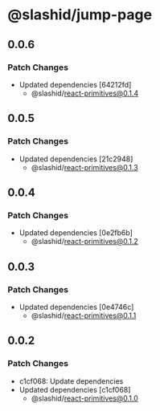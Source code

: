 # @slashid/jump-page

## 0.0.6

### Patch Changes

- Updated dependencies [64212fd]
  - @slashid/react-primitives@0.1.4

## 0.0.5

### Patch Changes

- Updated dependencies [21c2948]
  - @slashid/react-primitives@0.1.3

## 0.0.4

### Patch Changes

- Updated dependencies [0e2fb6b]
  - @slashid/react-primitives@0.1.2

## 0.0.3

### Patch Changes

- Updated dependencies [0e4746c]
  - @slashid/react-primitives@0.1.1

## 0.0.2

### Patch Changes

- c1cf068: Update dependencies
- Updated dependencies [c1cf068]
  - @slashid/react-primitives@0.1.0
